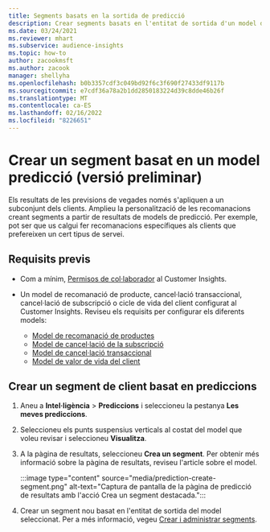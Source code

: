 ```yaml
---
title: Segments basats en la sortida de predicció
description: Crear segments basats en l'entitat de sortida d'un model de predicció.
ms.date: 03/24/2021
ms.reviewer: mhart
ms.subservice: audience-insights
ms.topic: how-to
author: zacookmsft
ms.author: zacook
manager: shellyha
ms.openlocfilehash: b0b3357cdf3c049bd92f6c3f690f27433df9117b
ms.sourcegitcommit: e7cdf36a78a2b1dd2850183224d39c8dde46b26f
ms.translationtype: MT
ms.contentlocale: ca-ES
ms.lasthandoff: 02/16/2022
ms.locfileid: "8226651"
---
```

# <a name="create-a-segment-based-on-a-prediction-model-preview"></a>Crear un segment basat en un model predicció (versió preliminar)

Els resultats de les previsions de vegades només s'apliquen a un subconjunt dels clients. Amplieu la personalització de les recomanacions creant segments a partir de resultats de models de predicció. Per exemple, pot ser que us calgui fer recomanacions específiques als clients que prefereixen un cert tipus de servei. 

## <a name="prerequisites"></a>Requisits previs

- Com a mínim, [Permisos de col·laborador](permissions.md) al Customer Insights.

- Un model de recomanació de producte, cancel·lació transaccional, cancel·lació de subscripció o cicle de vida del client configurat al Customer Insights. Reviseu els requisits per configurar els diferents models:

  - [Model de recomanació de productes](predict-product-recommendation.md)
  - [Model de cancel·lació de la subscripció](predict-subscription-churn.md)
  - [Model de cancel·lació transaccional](predict-transactional-churn.md)
  - [Model de valor de vida del client](predict-customer-lifetime-value.md)

## <a name="create-a-customer-segment-based-on-predictions"></a>Crear un segment de client basat en prediccions

1. Aneu a **Intel·ligència** > **Prediccions** i seleccioneu la pestanya **Les meves prediccions**.

1. Seleccioneu els punts suspensius verticals al costat del model que voleu revisar i seleccioneu **Visualitza**.

1. A la pàgina de resultats, seleccioneu **Crea un segment**. Per obtenir més informació sobre la pàgina de resultats, reviseu l'article sobre el model.

   :::image type="content" source="media/prediction-create-segment.png" alt-text="Captura de pantalla de la pàgina de predicció de resultats amb l'acció Crea un segment destacada.":::

1. Crear un segment nou basat en l'entitat de sortida del model seleccionat. Per a més informació, vegeu [Crear i administrar segments](segments.md).